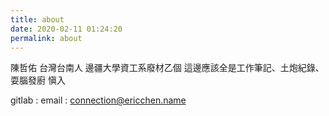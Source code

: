 ```yaml
---
title: about
date: 2020-02-11 01:24:20
permalink: about
---
```

陳哲佑 台灣台南人 邊疆大學資工系廢材乙個
這邊應該全是工作筆記、土炮紀錄、耍腦發廚
愼入

gitlab : 
email : connection@ericchen.name
